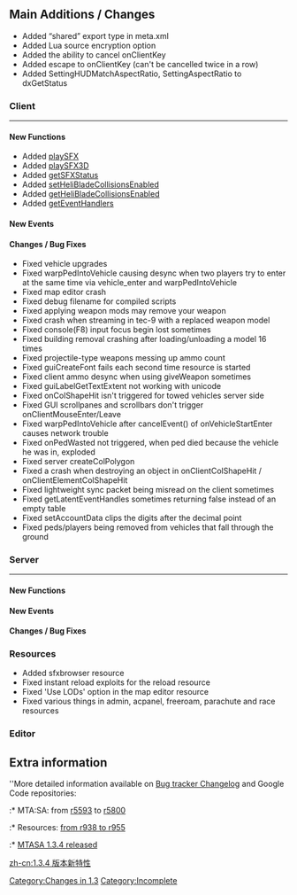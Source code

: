 Main Additions / Changes
------------------------

-   Added “shared” export type in meta.xml
-   Added Lua source encryption option
-   Added the ability to cancel onClientKey
-   Added escape to onClientKey (can't be cancelled twice in a row)
-   Added SettingHUDMatchAspectRatio, SettingAspectRatio to dxGetStatus

### Client

------------------------------------------------------------------------

#### New Functions

-   Added [playSFX](/docs/playsfx.md "wikilink")
-   Added [playSFX3D](/docs/playsfx3d.md "wikilink")
-   Added [getSFXStatus](/docs/getsfxstatus.md "wikilink")
-   Added [setHeliBladeCollisionsEnabled](/docs/sethelibladecollisionsenabled.md "wikilink")
-   Added [getHeliBladeCollisionsEnabled](/docs/gethelibladecollisionsenabled.md "wikilink")
-   Added [getEventHandlers](/docs/geteventhandlers.md "wikilink")

#### New Events

#### Changes / Bug Fixes

-   Fixed vehicle upgrades
-   Fixed warpPedIntoVehicle causing desync when two players try to enter at the same time via vehicle\_enter and warpPedIntoVehicle
-   Fixed map editor crash
-   Fixed debug filename for compiled scripts
-   Fixed applying weapon mods may remove your weapon
-   Fixed crash when streaming in tec-9 with a replaced weapon model
-   Fixed console(F8) input focus begin lost sometimes
-   Fixed building removal crashing after loading/unloading a model 16 times
-   Fixed projectile-type weapons messing up ammo count
-   Fixed guiCreateFont fails each second time resource is started
-   Fixed client ammo desync when using giveWeapon sometimes
-   Fixed guiLabelGetTextExtent not working with unicode
-   Fixed onColShapeHit isn't triggered for towed vehicles server side
-   Fixed GUI scrollpanes and scrollbars don't trigger onClientMouseEnter/Leave
-   Fixed warpPedIntoVehicle after cancelEvent() of onVehicleStartEnter causes network trouble
-   Fixed onPedWasted not triggered, when ped died because the vehicle he was in, exploded
-   Fixed server createColPolygon
-   Fixed a crash when destroying an object in onClientColShapeHit / onClientElementColShapeHit
-   Fixed lightweight sync packet being misread on the client sometimes
-   Fixed getLatentEventHandles sometimes returning false instead of an empty table
-   Fixed setAccountData clips the digits after the decimal point
-   Fixed peds/players being removed from vehicles that fall through the ground

### Server

------------------------------------------------------------------------

#### New Functions

#### New Events

#### Changes / Bug Fixes

### Resources

-   Added sfxbrowser resource
-   Fixed instant reload exploits for the reload resource
-   Fixed 'Use LODs' option in the map editor resource
-   Fixed various things in admin, acpanel, freeroam, parachute and race resources

### Editor

Extra information
-----------------

''More detailed information available on [Bug tracker Changelog](https://bugs.multitheftauto.com/changelog_page.php) and Google Code repositories:

:\* MTA:SA: from [r5593](https://code.google.com/p/mtasa-blue/source/list?num=25&start=5609) to [r5800](https://code.google.com/p/mtasa-blue/source/list?num=25&start=5800)

:\* Resources: [from r938 to r955](https://code.google.com/p/mtasa-resources/source/list?num=25&start=955)

:\* [MTASA 1.3.4 released](https://forum.mtasa.com/viewtopic.php?f=31&t=64990)

[zh-cn:1.3.4 版本新特性](/docs/zh-cn:1.3.4_版本新特性.md "wikilink")

[Category:Changes in 1.3](/docs/category:changes_in_1.3.md "wikilink") [Category:Incomplete](/docs/category:incomplete.md "wikilink")
